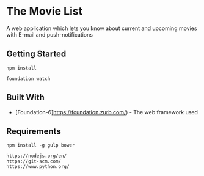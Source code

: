 # The Movie List
A web application which lets you know about current and upcoming movies with E-mail and push-notifications

## Getting Started
```
npm install
```

```
foundation watch
```
## Built With
* [Foundation-6]https://foundation.zurb.com/) - The web framework used

## Requirements
```
npm install -g gulp bower
```

```
https://nodejs.org/en/
https://git-scm.com/
https://www.python.org/
```
